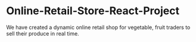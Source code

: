 # Online-Retail-Store-React-Project
We have created a dynamic online retail shop for vegetable, fruit traders to sell their produce in real time. 
